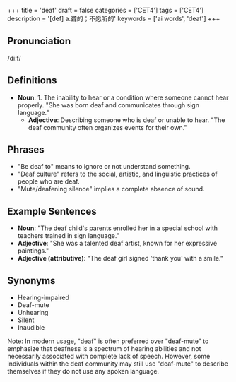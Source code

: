 +++
title = 'deaf'
draft = false
categories = ['CET4']
tags = ['CET4']
description = '[def] a.聋的；不愿听的'
keywords = ['ai words', 'deaf']
+++

## Pronunciation
/diːf/

## Definitions
- **Noun**: 1. The inability to hear or a condition where someone cannot hear properly. "She was born deaf and communicates through sign language."
   - **Adjective**: Describing someone who is deaf or unable to hear. "The deaf community often organizes events for their own."

## Phrases
- "Be deaf to" means to ignore or not understand something.
- "Deaf culture" refers to the social, artistic, and linguistic practices of people who are deaf.
- "Mute/deafening silence" implies a complete absence of sound.

## Example Sentences
- **Noun**: "The deaf child's parents enrolled her in a special school with teachers trained in sign language."
- **Adjective**: "She was a talented deaf artist, known for her expressive paintings."
- **Adjective (attributive)**: "The deaf girl signed 'thank you' with a smile."

## Synonyms
- Hearing-impaired
- Deaf-mute
- Unhearing
- Silent
- Inaudible

Note: In modern usage, "deaf" is often preferred over "deaf-mute" to emphasize that deafness is a spectrum of hearing abilities and not necessarily associated with complete lack of speech. However, some individuals within the deaf community may still use "deaf-mute" to describe themselves if they do not use any spoken language.

